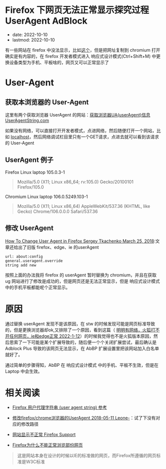 # Firefox 下网页无法正常显示探究过程 UserAgent AdBlock
- date: 2022-10-10
- lastmod: 2022-10-10

有一些网站在 firefox 中没法显示，比如[这个](https://share.weiyun.com/vQgjQ4uO)，但是把网址复制到 chromium 打开确实是有内容的，在 firefox 开发者模式进入 响应式设计模式(Ctrl+Shift+M) 中更换设备类型为手机、平板啥的，网页又可以正常显示了

# User-Agent



## 获取本浏览器的 User-Agent

这里有两个获取浏览器 UserAgent 的网站：[获取浏览器UA(userAgent)信息](http://service.spiritsoft.cn/ua.html) [UserAgentString.com](https://www.useragentstring.com/index.php)

如果没有网络，可以直接打开开发者模式，点进网络，然后随便打开一个网站，比如 [localhost](http://127.0.0.1)，然后网络调试栏目里只有一个GET请求，点进去就可以看到该请求的 User-Agent

## UserAgent 例子

Firefox Linux laptop 105.0.3-1

>  Mozilla/5.0 (X11; Linux x86_64; rv:105.0) Gecko/20100101 Firefox/105.0 

Chromium Linux laptop 106.0.5249.103-1

>  Mozilla/5.0 (X11; Linux x86_64) AppleWebKit/537.36 (KHTML, like Gecko) Chrome/106.0.0.0 Safari/537.36

## 修改 UserAgent

[How To Change User Agent in Firefox  Sergey Tkachenko March 25, 2018](https://winaero.com/change-user-agent-firefox/):文章还给出了旧版 firefox、edge、ie 的userAgent

    url: about:config
    general.useragent.override
    string add new

按照上面的办法我将 firefox 的 userAgent 暂时替换为 chromium，并且在获取 ug 网站进行了修改是成功的，但是网页还是无法正常显示，但是 响应式设计模式 中的手机平板都能呢个正常显示。

# 原因

通过替换 userAgent 发现不是该原因，在 stw 的时候发现可能是网页标准导致的，但是更换浏览器却ok,又排除了一个原因，看到这篇（ [明明有网络，火狐打不开任何网页，ie和edge正常 2022-1-12](http://mozilla.com.cn/space-uid-1208992.html)）的时候我觉得也不是火狐版本原因，然后思索了一下可能是某个扩展导致的，随后便一个个关闭扩展尝试，最后确认是 Adblock Plus 导致的该网页无法显示，在 AbBP 扩展设置里把该网站加入白名单就好了。

通过简单的步骤得知，AbBP 在 响应式设计模式 中的手机、平板不生效，但是在 Laptop 中会生效。



# 相关阅读

- [Firefox 用户代理字符串 (user agent string) 参考](https://developer.mozilla.org/zh-CN/docs/Web/HTTP/Headers/User-Agent/Firefox)


- [ 修改firefox/chrome浏览器的UserAgent 2018-05-11 Leone-](https://www.cnblogs.com/doseoer/p/9024575.html)：试了下没有对应的修改路径


- [网站显示不正常 Firefox Support](https://support.mozilla.org/zh-CN/kb/%E7%BD%91%E7%AB%99%E6%98%BE%E7%A4%BA%E4%B8%8D%E6%AD%A3%E5%B8%B8)


- [Firefox为什么不能正常浏览部份网页](Firefox为什么不能正常浏览部份网页)
> 这是网站本身在设计的时候以IE的标准做的网页，而Firefox所遵循的网页标准是W3C标准

